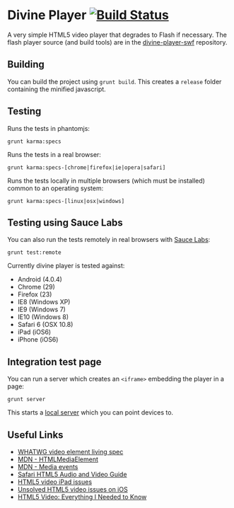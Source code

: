 # Divine Player [![Build Status](https://secure.travis-ci.org/cameronhunter/divine-player.png)](http://travis-ci.org/cameronhunter/divine-player)

A very simple HTML5 video player that degrades to Flash if necessary. The flash player source (and build tools) are in the [divine-player-swf](https://github.com/cameronhunter/divine-player-swf) repository.

## Building
You can build the project using `grunt build`. This creates a `release` folder containing the minified javascript.

## Testing

Runs the tests in phantomjs:
```shell
grunt karma:specs
```

Runs the tests in a real browser:
```shell
grunt karma:specs-[chrome|firefox|ie|opera|safari]
```

Runs the tests locally in multiple browsers (which must be installed) common to an operating system:
```shell
grunt karma:specs-[linux|osx|windows]
```

## Testing using Sauce Labs
You can also run the tests remotely in real browsers with [Sauce Labs](https://saucelabs.com/u/CameronHunter):
```
grunt test:remote
```

Currently divine player is tested against:

* Android (4.0.4)
* Chrome (29)
* Firefox (23)
* IE8 (Windows XP)
* IE9 (Windows 7)
* IE10 (Windows 8)
* Safari 6 (OSX 10.8)
* iPad (iOS6)
* iPhone (iOS6)

## Integration test page

You can run a server which creates an `<iframe>` embedding the player in a page:
```shell
grunt server
```

This starts a [local server](http://localhost:9001/embed) which you can point devices to.

## Useful Links
* [WHATWG video element living spec](http://www.whatwg.org/specs/web-apps/current-work/multipage/the-video-element.html#the-video-element)
* [MDN - HTMLMediaElement](https://developer.mozilla.org/en-US/docs/Web/API/HTMLMediaElement)
* [MDN - Media events](https://developer.mozilla.org/en-US/docs/Web/Guide/API/DOM/Events/Media_events)
* [Safari HTML5 Audio and Video Guide](https://developer.apple.com/library/safari/documentation/AudioVideo/Conceptual/Using_HTML5_Audio_Video/Device-SpecificConsiderations/Device-SpecificConsiderations.html#//apple_ref/doc/uid/TP40009523-CH5-SW4)
* [HTML5 video iPad issues](http://blog.millermedeiros.com/html5-video-issues-on-the-ipad-and-how-to-solve-them/)
* [Unsolved HTML5 video issues on iOS](http://blog.millermedeiros.com/unsolved-html5-video-issues-on-ios/)
* [HTML5 Video: Everything I Needed to Know](http://jronallo.github.io/blog/html5-video-everything-i-needed-to-know/)
